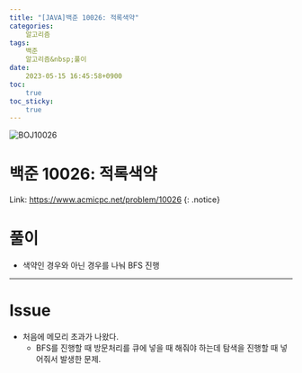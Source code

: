 ```yaml
---
title: "[JAVA]백준 10026: 적록색약"
categories:
    알고리즘
tags:
    백준
    알고리즘&nbsp;풀이
date:
    2023-05-15 16:45:58+0900
toc:
    true
toc_sticky:
    true
---
```

![BOJ10026](https://github.com/cuzzzu1318/cuzzzu1318.github.io/assets/77597885/4e8c82a2-f73d-40fe-9592-6003cd2e6193)


# 백준 10026: 적록색약
Link: <https://www.acmicpc.net/problem/10026>
{: .notice}


# 풀이
* 색약인 경우와 아닌 경우를 나눠 BFS 진행

<script src="https://gist.github.com/cuzzzu1318/d18e169c50425bd8029fa2b7520abff9.js"></script>
***

# Issue

* 처음에 메모리 초과가 나왔다.
  * BFS를 진행할 때 방문처리를 큐에 넣을 때 해줘야 하는데 탐색을 진행할 때 넣어줘서 발생한 문제.